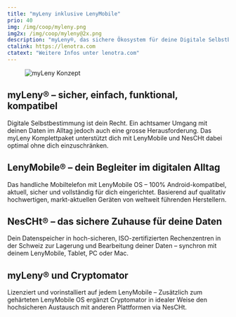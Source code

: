 ```yaml
---
title: "myLeny inklusive LenyMobile"
prio: 40
img: /img/coop/myleny.png
img2x: /img/coop/myleny@2x.png
description: "myLeny®, das sichere Ökosystem für deine Digitale Selbstbestimmung aus der Schweiz; standortunabhängig, sicher, anonym. Inklusive Cryptomator auf allen LenyMobile®."
ctalink: https://lenotra.com
ctatext: "Weitere Infos unter lenotra.com"
---
```


<figure class="text-center">
  <img class="inline-block rounded-sm" src="/de/img/coop/myleny-banner.png" srcset="/de/img/coop/myleny-banner.png 1x, /de/img/coop/myleny-banner@2x.png 2x" alt="myLeny Konzept"/>
</figure>

## myLeny® – sicher, einfach, funktional, kompatibel

Digitale Selbstbestimmung ist dein Recht. Ein achtsamer Umgang mit deinen Daten im Alltag jedoch auch eine grosse Herausforderung.
Das myLeny Komplettpaket unterstützt dich mit LenyMobile und NesCHt dabei optimal ohne dich einzuschränken.

## LenyMobile® – dein Begleiter im digitalen Alltag

Das handliche Mobiltelefon mit LenyMobile OS – 100% Android-kompatibel, aktuell, sicher und vollständig für dich eingerichtet.
Basierend auf qualitativ hochwertigen, markt-aktuellen Geräten von weltweit führenden Herstellern.

## NesCHt® – das sichere Zuhause für deine Daten

Dein Datenspeicher in hoch-sicheren, ISO-zertifizierten Rechenzentren in der Schweiz zur Lagerung und Bearbeitung deiner Daten – synchron mit deinem LenyMobile, Tablet, PC oder Mac.

## myLeny® und Cryptomator

Lizenziert und vorinstalliert auf jedem LenyMobile – Zusätzlich zum gehärteten LenyMobile OS ergänzt Cryptomator in idealer Weise den hochsicheren Austausch mit anderen Plattformen via NesCHt.
